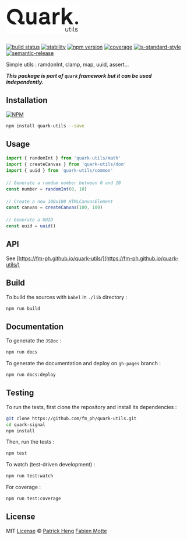 # [<img src="logo.png" alt="quark-utils" width="200">](https://github.com/fm-ph/quark-utils)

[![build status][travis-image]][travis-url]
[![stability][stability-image]][stability-url]
[![npm version][npm-image]][npm-url]
[![coverage][coveralls-image]][coveralls-url]
[![js-standard-style][standard-image]][standard-url]
[![semantic-release][semantic-release-image]][semantic-release-url]

Simple utils : ramdonInt, clamp, map, uuid, assert...

___This package is part of `quark` framework but it can be used independently.___

## Installation

[![NPM](https://nodei.co/npm/quark-utils.png)](https://www.npmjs.com/package/quark-utils)

```sh
npm install quark-utils --save
```

## Usage

```js
import { randomInt } from 'quark-utils/math'
import { createCanvas } from 'quark-utils/dom'
import { uuid } from 'quark-utils/common'

// Generate a ramdom number between 0 and 10
const number = randomInt(0, 10)

// Create a new 100x100 HTMLCanvasElement
const canvas = createCanvas(100, 100)

// Generate a UUID
const uuid = uuid()
```

## API

See [https://fm-ph.github.io/quark-utils/](https://fm-ph.github.io/quark-utils/)

## Build

To build the sources with `babel` in `./lib` directory :

```sh
npm run build
```

## Documentation

To generate the `JSDoc` :

```sh
npm run docs
```

To generate the documentation and deploy on `gh-pages` branch :

```sh
npm run docs:deploy
```

## Testing

To run the tests, first clone the repository and install its dependencies :

```sh
git clone https://github.com/fm_ph/quark-utils.git
cd quark-signal
npm install
```

Then, run the tests :

```sh
npm test
```

To watch (test-driven development) :

```sh
npm run test:watch
```

For coverage :

```sh
npm run test:coverage
```

## License

MIT [License](LICENSE.md) © [Patrick Heng](http://hengpatrick.fr/) [Fabien Motte](http://fabienmotte.com/) 

[travis-image]: https://img.shields.io/travis/fm-ph/quark-utils/master.svg?style=flat-square
[travis-url]: https://travis-ci.org/fm-ph/quark-utils
[stability-image]: https://img.shields.io/badge/stability-stable-brightgreen.svg?style=flat-square
[stability-url]: https://nodejs.org/api/documentation.html#documentation_stability_index
[npm-image]: https://img.shields.io/npm/v/quark-utils.svg?style=flat-square
[npm-url]: https://npmjs.org/package/quark-utils
[coveralls-image]: https://img.shields.io/coveralls/fm-ph/quark-utils/master.svg?style=flat-square
[coveralls-url]: https://coveralls.io/github/fm-ph/quark-utils?branch=master
[standard-image]: https://img.shields.io/badge/code%20style-standard-brightgreen.svg?style=flat-square
[standard-url]: https://github.com/feross/standard
[semantic-release-image]: https://img.shields.io/badge/%20%20%F0%9F%93%A6%F0%9F%9A%80-semantic--release-e10079.svg?style=flat-square
[semantic-release-url]: https://github.com/semantic-release/semantic-release
